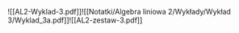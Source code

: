 ![[AL2-Wyklad-3.pdf]]![[Notatki/Algebra liniowa 2/Wykłady/Wykład 3/Wyklad_3a.pdf]]![[AL2-zestaw-3.pdf]]